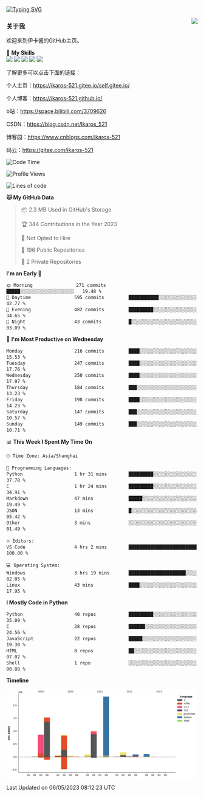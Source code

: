 [![Typing SVG](https://readme-typing-svg.herokuapp.com?size=25&duration=2500&color=8C43EA&vCenter=true&width=200&height=40&lines=Hi+Welcome+%F0%9F%91%8B%F0%9F%8F%BB;I'm+Love丶伊卡洛斯)](https://git.io/typing-svg)

<a href="#">
  <img align="right" src="https://github-readme-stats.vercel.app/api?username=Ikaros-521&count_private=true&show_icons=true&bg_color=15,f2f7fd,E0EAFC" />
</a>

### 关于我

欢迎来到伊卡酱的GitHub主页。

🌟 **My Skills**  
![](https://img.shields.io/badge/-C-A8B9CC?style=flat-square&logo=C&logoColor=fff)
![](https://img.shields.io/badge/-Python-3776AB?style=flat-square&logo=Python&logoColor=fff)
![](https://img.shields.io/badge/-JavaScript-F7DF1E?style=flat-square&logo=JavaScript&logoColor=fff)
![](https://img.shields.io/badge/-C++-00599C?style=flat-square&logo=Cpp&logoColor=fff)
![](https://img.shields.io/badge/-Linux-000000?style=flat-square&logo=Linux&logoColor=fff)

了解更多可以点击下面的链接：

个人主页：https://ikaros-521.gitee.io/self.gitee.io/

个人博客：https://ikaros-521.github.io/   

b站：https://space.bilibili.com/3709626

CSDN：https://blog.csdn.net/Ikaros_521

博客园：https://www.cnblogs.com/ikaros-521

码云：https://gitee.com/ikaros-521

<!--START_SECTION:waka-->
![Code Time](http://img.shields.io/badge/Code%20Time-143%20hrs%2033%20mins-blue)

![Profile Views](http://img.shields.io/badge/Profile%20Views-3-blue)

![Lines of code](https://img.shields.io/badge/From%20Hello%20World%20I%27ve%20Written-7.1%20million%20lines%20of%20code-blue)

**🐱 My GitHub Data** 

> 📦 2.3 MB Used in GitHub's Storage 
 > 
> 🏆 344 Contributions in the Year 2023
 > 
> 🚫 Not Opted to Hire
 > 
> 📜 196 Public Repositories 
 > 
> 🔑 2 Private Repositories 
 > 
**I'm an Early 🐤** 

```text
🌞 Morning                271 commits         █████░░░░░░░░░░░░░░░░░░░░   19.48 % 
🌆 Daytime                595 commits         ███████████░░░░░░░░░░░░░░   42.77 % 
🌃 Evening                482 commits         █████████░░░░░░░░░░░░░░░░   34.65 % 
🌙 Night                  43 commits          █░░░░░░░░░░░░░░░░░░░░░░░░   03.09 % 
```
📅 **I'm Most Productive on Wednesday** 

```text
Monday                   216 commits         ████░░░░░░░░░░░░░░░░░░░░░   15.53 % 
Tuesday                  247 commits         ████░░░░░░░░░░░░░░░░░░░░░   17.76 % 
Wednesday                250 commits         ████░░░░░░░░░░░░░░░░░░░░░   17.97 % 
Thursday                 184 commits         ███░░░░░░░░░░░░░░░░░░░░░░   13.23 % 
Friday                   198 commits         ████░░░░░░░░░░░░░░░░░░░░░   14.23 % 
Saturday                 147 commits         ███░░░░░░░░░░░░░░░░░░░░░░   10.57 % 
Sunday                   149 commits         ███░░░░░░░░░░░░░░░░░░░░░░   10.71 % 
```


📊 **This Week I Spent My Time On** 

```text
🕑︎ Time Zone: Asia/Shanghai

💬 Programming Languages: 
Python                   1 hr 31 mins        █████████░░░░░░░░░░░░░░░░   37.78 % 
C                        1 hr 24 mins        █████████░░░░░░░░░░░░░░░░   34.91 % 
Markdown                 47 mins             █████░░░░░░░░░░░░░░░░░░░░   19.49 % 
JSON                     13 mins             █░░░░░░░░░░░░░░░░░░░░░░░░   05.42 % 
Other                    3 mins              ░░░░░░░░░░░░░░░░░░░░░░░░░   01.49 % 

🔥 Editors: 
VS Code                  4 hrs 2 mins        █████████████████████████   100.00 % 

💻 Operating System: 
Windows                  3 hrs 19 mins       █████████████████████░░░░   82.05 % 
Linux                    43 mins             ████░░░░░░░░░░░░░░░░░░░░░   17.95 % 
```

**I Mostly Code in Python** 

```text
Python                   40 repos            █████████░░░░░░░░░░░░░░░░   35.09 % 
C                        28 repos            ██████░░░░░░░░░░░░░░░░░░░   24.56 % 
JavaScript               22 repos            █████░░░░░░░░░░░░░░░░░░░░   19.30 % 
HTML                     8 repos             ██░░░░░░░░░░░░░░░░░░░░░░░   07.02 % 
Shell                    1 repo              ░░░░░░░░░░░░░░░░░░░░░░░░░   00.88 % 
```



**Timeline**

![Lines of Code chart](https://raw.githubusercontent.com/Ikaros-521/Ikaros-521/main/assets/bar_graph.png)


 Last Updated on 06/05/2023 08:12:23 UTC
<!--END_SECTION:waka-->


<!--
**Ikaros-521/Ikaros-521** is a ✨ _special_ ✨ repository because its `README.md` (this file) appears on your GitHub profile.

Here are some ideas to get you started:

- 🔭 I’m currently working on ...
- 🌱 I’m currently learning ...
- 👯 I’m looking to collaborate on ...
- 🤔 I’m looking for help with ...
- 💬 Ask me about ...
- 📫 How to reach me: ...
- 😄 Pronouns: ...
- ⚡ Fun fact: ...
-->
